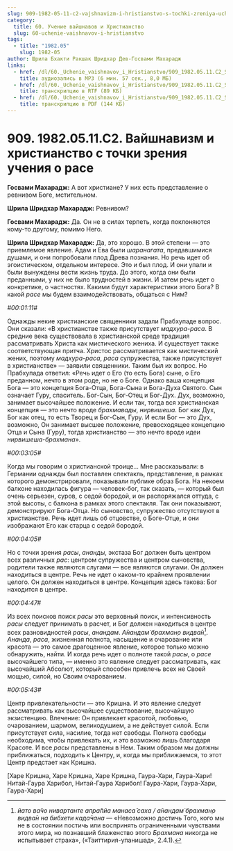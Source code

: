 ```yaml
---
slug: 909-1982-05-11-c2-vajshnavizm-i-hristianstvo-s-tochki-zreniya-ucheniya-o-rase
category:
  title: 60. Учение вайшнавов и Христианство
  slug: 60-uchenie-vaishnavov-i-hristianstvo
tags:
  - title: "1982.05"
    slug: 1982-05
author: Шрила Бхакти Ракшак Шридхар Дев-Госвами Махарадж
links:
  - href: /dl/60._Uchenie_vaishnavov_i_Hristianstvo/909_1982.05.11.C2_SridharMj_Vajshnavizm_i_hristianstvo_s_tochki_zrenija_uchenija_o_rase.mp3
    title: аудиозапись в MP3 (6 мин. 57 сек., 8,0 МБ)
  - href: /dl/60._Uchenie_vaishnavov_i_Hristianstvo/909_1982.05.11.C2_SridharMj_Vajshnavizm_i_hristianstvo_s_tochki_zrenija_uchenija_o_rase.rtf
    title: транскрипцию в RTF (89 КБ)
  - href: /dl/60._Uchenie_vaishnavov_i_Hristianstvo/909_1982.05.11.C2_SridharMj_Vajshnavizm_i_hristianstvo_s_tochki_zrenija_uchenija_o_rase.pdf
    title: транскрипцию в PDF (144 КБ)
---
```


# 909. 1982.05.11.C2. Вайшнавизм и христианство с точки зрения учения о расе

**Госвами Махарадж:** А вот христиане? У них есть представление о ревнивом Боге, мстительном.

**Шрила Шридхар Махарадж:** Ревнивом?

**Госвами Махарадж:** Да. Он не в силах терпеть, когда поклоняются кому-то другому, помимо Него.

**Шрила Шридхар Махарадж:** Да, это хорошо. В этой степени — это приемлемое явление. Адам и Ева были *шаранагата*, предавшимися душами, и они попробовали плод Древа познания. Но речь идет об эгоистическом, отдельном интересе. Это и был плод. И они упали и были вынуждены вести жизнь труда. До этого, когда они были преданными, у них не было трудностей в жизни. И затем речь идет о конкретике, о частностях. Какими будут характеристики этого Бога? В какой *расе* мы будем взаимодействовать, общаться с Ним?

*#00:01:11#*

Однажды некие христианские священники задали Прабхупаде вопрос. Они сказали: «В христианстве также присутствует *мадхура-раса*. В средние века существовала в христианской среде традиция рассматривать Христа как мистического жениха. И существует также соответствующая притча. Христос рассматривается как мистический жених, поэтому *мадхура-раса*, *раса* супружества, также присутствует в христианстве» — заявили священники. Таким был их вопрос. Но Прабхупада ответил: «Речь идет о Его (то есть Бога) сыне, о Его преданном, нечто в этом роде, но не о Боге. Однако ваша концепция Бога — это концепция Бога-Отца, Бога-Сына и Бога-Духа Святого. Сын означает Гуру, спаситель. Бог-Сын, Бог-Отец и Бог-Дух. Дух, возможно, занимает высочайшее положение. И если так, тогда вся христианская концепция — это нечто вроде *брахмавады*, *нирвишеша*. Бог как Дух, Бог как отец, то есть Творец и Бог-Сын, Гуру. И если Бог — это Дух, возможно, Он занимает высшее положение, превосходящее концепцию Отца и Сына (Гуру), тогда христианство — это нечто вроде идеи *нирвишеша-брахмана*».

*#00:03:05#*

Когда мы говорим о христианской троице… Мне рассказывали: в Германии однажды был поставлен спектакль, представление, в рамках которого демонстрировали, показывали публике образ Бога. На некоем балконе находилась фигура — человек-бог, так сказать, — который был очень серьезен, суров, с седой бородой, и он распоряжался оттуда, с этой высоты, с балкона в рамках этого спектакля. Так они показывают, демонстрируют Бога-Отца. Но сыновство, супружество отсутствуют в христианстве. Речь идет лишь об отцовстве, о Боге-Отце, и они изображают Его как старца с седой бородой.

*#00:04:05#*

Но с точки зрения *расы*, *ананды*, экстаза Бог должен быть центром всех различных *рас*: центром супружества и центром сыновства, родители также являются слугами — все являются слугами. Он должен находиться в центре. Речь не идет о каком-то крайнем проявлении целого. Он должен находиться в центре. Концепция здесь такова: Бог находится в центре.

*#00:04:47#*

Из всех поисков поиск *расы* это верховный поиск, и интенсивность *расы* следует принимать в расчет, и Бог должен находиться в центре всех разновидностей *расы*, *анандам*. *А̄нандам̇ брахман̣о видва̄н*[^_ftn1]. *Ананда*, *раса*, жизненная полнота, насыщение и очарование или красота — это самое драгоценное явление, которое только можно обнаружить, найти. И когда речь идет о полноте такой *расы*, о *расе* высочайшего типа, — именно это явление следует рассматривать, как высочайший Абсолют, который способен привлечь всех не Своей мощью, силой, но Своим очарованием.

*#00:05:43#*

Центр привлекательности — это Кришна. И это явление следует рассматривать как высочайшее существование, высочайшую экзистенцию. Влечение: Он привлекает красотой, любовью, очарованием, шармом, великодушием, а не действует силой. Если присутствует сила, насилие, тогда нет свободы. Полнота свободы необходима, чтобы привлекать их, и это возможно лишь благодаря Красоте. И все *расы* представлены в Нем. Таким образом мы должны приближаться, подходить к Центру, и, когда мы приближаемся, то этот Центр предстает как Кришна.

[Харе Кришна, Харе Кришна, Харе Кришна, Гаура-Хари, Гаура-Хари! Нитай-Гаура Харибол, Нитай-Гаура Харибол! Гаура-Хари, Гаура-Хари, Гаура-Хари]



[^_ftn1]: *йато ва̄чо нивартанте апра̄пйа манаса̄ саха / а̄нандам̇ брахман̣о видва̄н на бибхети када̄чана* — «Невозможно достичь Того, кого мы не в состоянии постичь или воспринять ограниченными чувствами этого мира, но познавший блаженство этого *Брахмана* никогда не испытывает страха», («Таиттирия-упанишад», 2.4.1).

